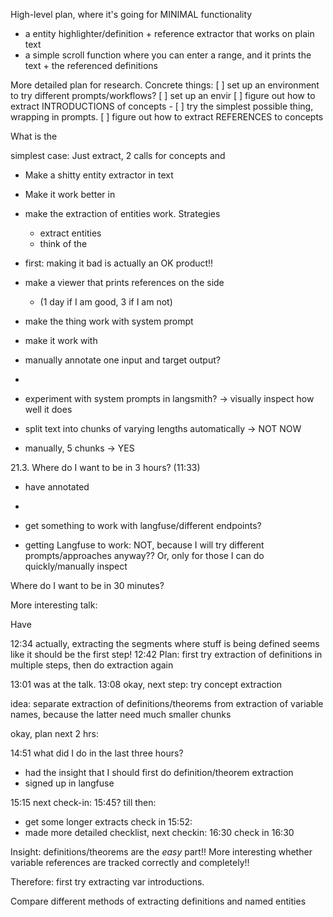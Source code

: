 High-level plan, where it's going for MINIMAL functionality
- a entity highlighter/definition + reference extractor that works on plain text
- a simple scroll function where you can enter a range, and it prints the text + the referenced definitions

More detailed plan for research. Concrete things:
 [ ] set up an environment to try different prompts/workflows?
      [ ] set up an envir
 [ ] figure out how to extract INTRODUCTIONS of concepts
     - [ ] try the simplest possible thing, wrapping in prompts.
 [ ] figure out how to extract REFERENCES to concepts

What is the 

simplest case: Just extract, 2 calls for concepts and 
- Make a shitty entity extractor in text
- Make it work better in 

- make the extraction of entities work. Strategies
  - extract entities
  - think of the 
- first: making it bad is actually an OK product!!
- make a viewer that prints references on the side
  - (1 day if I am good, 3 if I am not)


- make the thing work with system prompt
- make it work with 

- manually annotate one input and target output?

- 


- experiment with system prompts in langsmith? -> visually inspect how well it does


- split text into chunks of varying lengths automatically -> NOT NOW
- manually, 5 chunks -> YES


21.3.
Where do I want to be in 3 hours? (11:33)
- have annotated
- 
- get something to work with langfuse/different endpoints?

- getting Langfuse to work: NOT, because I will try different prompts/approaches anyway?? Or, only for those I can do quickly/manually inspect

Where do I want to be in 30 minutes?


More interesting talk: 

Have 


12:34 actually, extracting the segments where stuff is being defined seems like it should be the first step!
12:42 Plan: first try extraction of definitions in multiple steps, then do extraction again

13:01 was at the talk.
13:08 okay, next step: try concept extraction

idea: separate extraction of definitions/theorems from extraction of variable names, because the latter need much smaller chunks

okay, plan next 2 hrs:


14:51 what did I do in the last three hours?
  - had the insight that I should first do definition/theorem extraction
  - signed up in langfuse

15:15 next check-in: 15:45?
till then:
  - get some longer extracts
check in 15:52:
  - made more detailed checklist, next checkin: 16:30
check in 16:30


Insight: definitions/theorems are the _easy_ part!! More interesting whether variable references are tracked correctly and completely!!

Therefore: first try extracting var introductions.

Compare different methods of extracting definitions and named entities